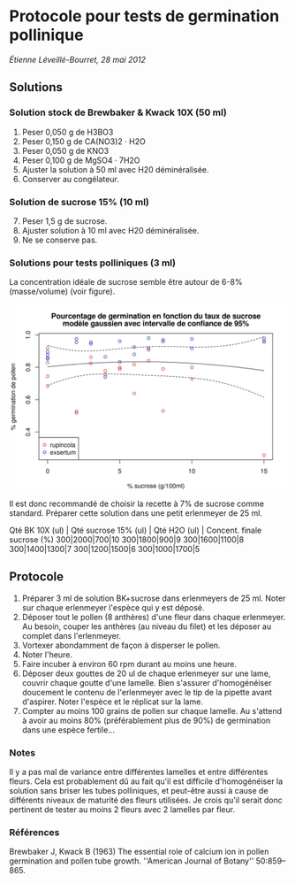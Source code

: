 # Protocole pour tests de germination pollinique
*Étienne Léveillé-Bourret, 28 mai 2012*

## Solutions

### Solution stock de Brewbaker & Kwack 10X (50 ml)
 1. Peser 0,050 g de H3BO3
 2. Peser 0,150 g de CA(NO3)2 · H2O
 3. Peser 0,050 g de KNO3
 4. Peser  0,100 g de MgSO4  ·  7H2O
 5. Ajuster la solution à 50 ml avec H20 déminéralisée.
 6. Conserver au congélateur.

### Solution de sucrose 15% (10 ml)
 7. Peser 1,5 g de sucrose.
 8. Ajuster solution à 10 ml avec H20 déminéralisée.
 9. Ne se conserve pas.

### Solutions pour tests polliniques (3 ml)

La concentration idéale de sucrose semble être autour de 6-8% (masse/volume) (voir figure).

![Test Germination](./germination_success.jpg)

Il est donc recommandé de choisir la recette à 7% de sucrose comme standard. Préparer cette solution dans une petit erlenmeyer de 25 ml.

Qté BK 10X (ul) | Qté sucrose 15% (ul) | Qté H2O (ul) | Concent. finale sucrose (%)
300|2000|700|10
300|1800|900|9
300|1600|1100|8
300|1400|1300|7
300|1200|1500|6
300|1000|1700|5

## Protocole
 1. Préparer 3 ml de solution BK+sucrose dans erlenmeyers de 25 ml. Noter sur chaque erlenmeyer l'espèce qui y est déposé.
 2. Déposer tout le pollen (8 anthères) d'une fleur dans chaque erlenmeyer. Au besoin, couper les anthères (au niveau du filet) et les déposer au complet dans l'erlenmeyer.
 3. Vortexer abondamment de façon à disperser le pollen.
 4. Noter l'heure.
 5. Faire incuber à environ 60 rpm durant au moins une heure.
 6. Déposer deux gouttes de 20 ul de chaque erlenmeyer sur une lame, couvrir chaque goutte d'une lamelle. Bien s'assurer d'homogénéiser doucement le contenu de l'erlenmeyer avec le tip de la pipette avant d'aspirer. Noter l'espèce et le réplicat sur la lame.
 7. Compter au moins 100 grains de pollen sur chaque lamelle. Au s'attend à avoir au moins 80% (préférablement plus de 90%) de germination dans une espèce fertile...

### Notes
Il y a pas mal de variance entre différentes lamelles et entre différentes fleurs. Cela est probablement dû au fait qu'il est difficile d'homogénéiser la solution sans briser les tubes polliniques, et peut-être aussi à cause de différents niveaux de maturité des fleurs utilisées. Je crois qu'il serait donc pertinent de tester au moins 2 fleurs avec 2 lamelles par fleur.

### Références

Brewbaker J, Kwack B (1963) The essential role of calcium ion in pollen germination and pollen tube growth. ''American Journal of Botany'' 50:859–865.
